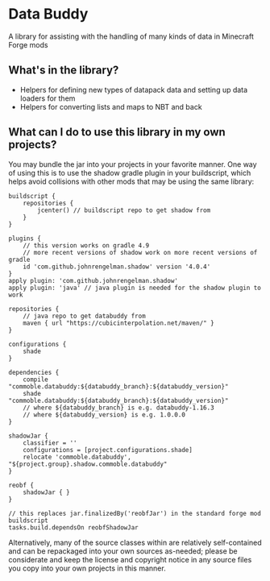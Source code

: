 # Data Buddy

A library for assisting with the handling of many kinds of data in Minecraft Forge mods

## What's in the library?
- Helpers for defining new types of datapack data and setting up data loaders for them
- Helpers for converting lists and maps to NBT and back

## What can I do to use this library in my own projects?

You may bundle the jar into your projects in your favorite manner. One way of using this is to use the shadow gradle plugin in your buildscript, which helps avoid collisions with other mods that may be using the same library:

```
buildscript {
	repositories {
		jcenter() // buildscript repo to get shadow from
	}
}

plugins {
	// this version works on gradle 4.9
	// more recent versions of shadow work on more recent versions of gradle
	id 'com.github.johnrengelman.shadow' version '4.0.4'
}
apply plugin: 'com.github.johnrengelman.shadow'
apply plugin: 'java' // java plugin is needed for the shadow plugin to work

repositories {
	// java repo to get databuddy from
	maven { url "https://cubicinterpolation.net/maven/" }
}

configurations {
	shade
}

dependencies {
	compile "commoble.databuddy:${databuddy_branch}:${databuddy_version}"
	shade "commoble.databuddy:${databuddy_branch}:${databuddy_version}"
	// where ${databuddy_branch} is e.g. databuddy-1.16.3
	// where ${databuddy_version} is e.g. 1.0.0.0
}

shadowJar {
	classifier = ''
	configurations = [project.configurations.shade]
	relocate 'commoble.databuddy', "${project.group}.shadow.commoble.databuddy"
}

reobf {
    shadowJar { }
}

// this replaces jar.finalizedBy('reobfJar') in the standard forge mod buildscript
tasks.build.dependsOn reobfShadowJar
```

Alternatively, many of the source classes within are relatively self-contained and can be repackaged into your own sources as-needed; please be considerate and keep the license and copyright notice in any source files you copy into your own projects in this manner.